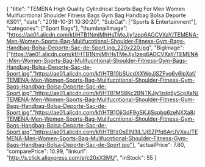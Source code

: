 {
	"title": "TEMENA High Quality Cylindrical Sports Bag For Men Women Mulifucntional Shoulder Fitness Bags Gym Bag Handbag Bolsa Deporte KS01",
	"date": "2018-10-31 10:30:20",
	"SubCat": ["Sports & Entertainment"],
	"categories": ["Sport Bags"],
	"thumbnailImage": "https://ae01.alicdn.com/kf/HTB1NmjMhHsTMeJjy1zeq6AOCVXaY/TEMENA-Men-Women-Sports-Bag-Mulifucntional-Shoulder-Fitness-Gym-Bags-Handbag-Bolsa-Deporte-Sac-de-Sport.jpg_220x220.jpg",
	"BigImage": ["https://ae01.alicdn.com/kf/HTB1NmjMhHsTMeJjy1zeq6AOCVXaY/TEMENA-Men-Women-Sports-Bag-Mulifucntional-Shoulder-Fitness-Gym-Bags-Handbag-Bolsa-Deporte-Sac-de-Sport.jpg","https://ae01.alicdn.com/kf/HTB10bSUcdXXWeJjSZFvq6y6lpXaf/TEMENA-Men-Women-Sports-Bag-Mulifucntional-Shoulder-Fitness-Gym-Bags-Handbag-Bolsa-Deporte-Sac-de-Sport.jpg","https://ae01.alicdn.com/kf/HTB1MS6Kc2BNTKJjy1zdq6yScpXaN/TEMENA-Men-Women-Sports-Bag-Mulifucntional-Shoulder-Fitness-Gym-Bags-Handbag-Bolsa-Deporte-Sac-de-Sport.jpg","https://ae01.alicdn.com/kf/HTB1OjiGdF9gSKJjSspbq6zeNXXa8/TEMENA-Men-Women-Sports-Bag-Mulifucntional-Shoulder-Fitness-Gym-Bags-Handbag-Bolsa-Deporte-Sac-de-Sport.jpg","https://ae01.alicdn.com/kf/HTB1zOsElN3IL1JjSZPfq6ArUVXau/TEMENA-Men-Women-Sports-Bag-Mulifucntional-Shoulder-Fitness-Gym-Bags-Handbag-Bolsa-Deporte-Sac-de-Sport.jpg"],
	"actualPrice": 7.80,
	"comparePrice": 10.99,
	"linkurl": "http://s.click.aliexpress.com/e/c20xX3MU",
	"inStock": 55
}
